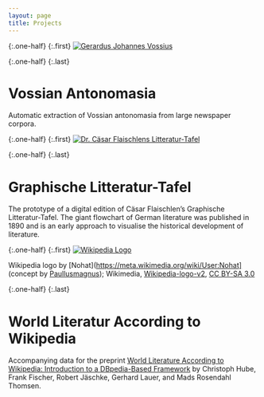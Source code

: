 ```yaml
---
layout: page
title: Projects
---
```


{:.one-half}
{:.first} 
[![Gerardus Johannes Vossius](../images/vossius.jpg "Automatic extraction of Vossian antonomasia from large newspaper corpora")](https://vossanto.weltliteratur.net/)

{:.one-half}
{:.last} 

# Vossian Antonomasia

Automatic extraction of Vossian antonomasia from large newspaper corpora. 


{:.one-half}
{:.first} 
[![Dr. Cäsar Flaischlens Litteratur-Tafel](../images/flaischlen.png "Graphische Litteratur-Tafel. Die Deutsche Litteratur und der Einfluß fremder Litteraturen auf ihren Verlauf (1890)")](https://litteratur-tafel.weltliteratur.net/)

{:.one-half}
{:.last} 

# Graphische Litteratur-Tafel

The prototype of a digital edition of Cäsar Flaischlen’s Graphische
Litteratur-Tafel. The giant flowchart of German literature was
published in 1890 and is an early approach to visualise the historical
development of literature.



{:.one-half}
{:.first} 
[![Wikipedia Logo](../images/wikipedia.png "World Literature According to Wikipedia")](https://data.weltliteratur.net/)

Wikipedia logo by [Nohat](https://meta.wikimedia.org/wiki/User:Nohat]
(concept by
[Paullusmagnus](https://meta.wikimedia.org/wiki/User:Paullusmagnus));
Wikimedia,
[Wikipedia-logo-v2](https://commons.wikimedia.org/wiki/File:Wikipedia-logo-v2.svg),
[CC BY-SA
3.0](https://creativecommons.org/licenses/by-sa/3.0/legalcode)

{:.one-half}
{:.last} 

# World Literatur According to Wikipedia

Accompanying data for the preprint [World Literature According to
Wikipedia: Introduction to a DBpedia-Based
Framework](https://arxiv.org/abs/1701.00991) by Christoph Hube, Frank
Fischer, Robert Jäschke, Gerhard Lauer, and Mads Rosendahl Thomsen.
